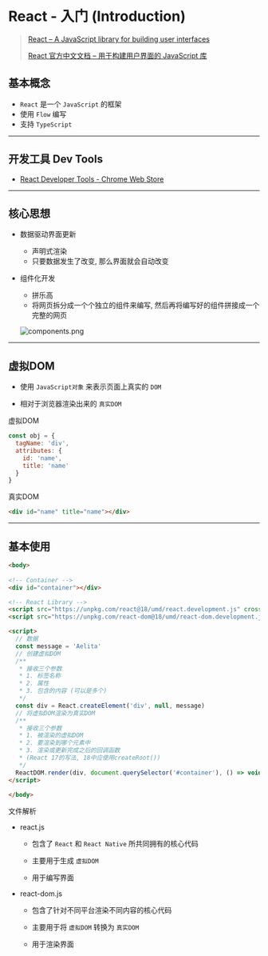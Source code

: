 # React - 入门 (Introduction)



> [React – A JavaScript library for building user interfaces](https://reactjs.org/)
>
> [React 官方中文文档 – 用于构建用户界面的 JavaScript 库](https://zh-hans.reactjs.org/)



## 基本概念

- `React` 是一个 `JavaScript` 的框架
- 使用 `Flow` 编写
- 支持 `TypeScript`

---

## 开发工具 Dev Tools

- [React Developer Tools - Chrome Web Store](https://chrome.google.com/webstore/detail/react-developer-tools/fmkadmapgofadopljbjfkapdkoienihi)

---

## 核心思想

- 数据驱动界面更新

  - 声明式渲染
  - 只要数据发生了改变, 那么界面就会自动改变

- 组件化开发

  - 拼乐高
  - 将网页拆分成一个个独立的组件来编写, 然后再将编写好的组件拼接成一个完整的网页

  ![components.png](D:\xsjcTony\it666\Frontend-Learning\Notes\React\images\components.png)

---

## 虚拟DOM

- 使用 `JavaScript对象` 来表示页面上真实的 `DOM`

- 相对于浏览器渲染出来的 `真实DOM`

虚拟DOM

```js
const obj = {
  tagName: 'div',
  attributes: {
    id: 'name',
    title: 'name'
  }
}
```

真实DOM

```html
<div id="name" title="name"></div>
```

---

## 基本使用

```html
<body>
  
<!-- Container -->
<div id="container"></div>

<!-- React Library -->
<script src="https://unpkg.com/react@18/umd/react.development.js" crossorigin></script>
<script src="https://unpkg.com/react-dom@18/umd/react-dom.development.js" crossorigin></script>

<script>
  // 数据
  const message = 'Aelita'
  // 创建虚拟DOM
  /**
   * 接收三个参数
   * 1. 标签名称
   * 2. 属性
   * 3. 包含的内容 (可以是多个)
   */
  const div = React.createElement('div', null, message)
  // 将虚拟DOM渲染为真实DOM
  /**
   * 接收三个参数
   * 1. 被渲染的虚拟DOM
   * 2. 要渲染到哪个元素中
   * 3. 渲染或更新完成之后的回调函数
   * (React 17的写法, 18中应使用createRoot())
   */
  ReactDOM.render(div, document.querySelector('#container'), () => void console.log('Rendered'))
</script>
  
</body>
```

文件解析

- react.js

  - 包含了 `React` 和 `React Native` 所共同拥有的核心代码

  - 主要用于生成 `虚拟DOM`

  - 用于编写界面

- react-dom.js

  - 包含了针对不同平台渲染不同内容的核心代码

  - 主要用于将 `虚拟DOM` 转换为 `真实DOM`

  - 用于渲染界面






























































